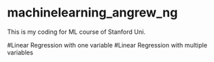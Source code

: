 # machinelearning_angrew_ng
This is my coding for ML course of Stanford Uni.

#Linear Regression with one variable
#Linear Regression with multiple variables
